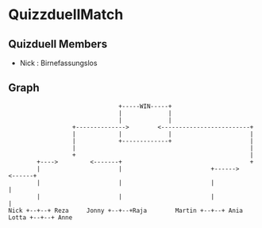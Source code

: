 # QuizzduellMatch

## Quizduell Members
+ Nick : Birnefassungslos

## Graph
    
                                   +-----WIN-----+
                                   |             |
                                   |             |
                      +-------------->        <-------------------------+
                      |            |             |                      |
                      |            +-------------+                      |
                      |                                                 |
                      +                                                 |
            +---->         <-------+                                    +
            |                      |                         +------>        <------+
            |                      |                         |                      |
            |                      |                         |                      |
    Nick +--+--+ Reza     Jonny +--+--+Raja        Martin +--+--+ Ania     Lotta +--+--+ Anne
